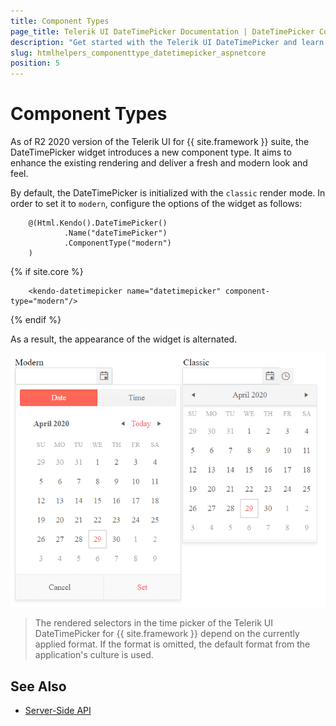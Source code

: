 ```yaml
---
title: Component Types
page_title: Telerik UI DateTimePicker Documentation | DateTimePicker Component Types | Telerik UI
description: "Get started with the Telerik UI DateTimePicker and learn how to enable the modern component type."
slug: htmlhelpers_componenttype_datetimepicker_aspnetcore
position: 5
---
```


# Component Types

As of R2 2020 version of the Telerik UI for {{ site.framework }} suite, the DateTimePicker widget introduces a new component type. It aims to enhance the existing rendering and deliver a fresh and modern look and feel. 

By default, the DateTimePicker is initialized with the `classic` render mode. In order to set it to `modern`, configure the options of the widget as follows:

```HtmlHelper
    @(Html.Kendo().DateTimePicker()
            .Name("dateTimePicker")
            .ComponentType("modern")
    )
```
{% if site.core %}
```TagHelper
    <kendo-datetimepicker name="datetimepicker" component-type="modern"/>
```
{% endif %}

As a result, the appearance of the widget is alternated. 

![Comparison between the component types](../../../images/modern-classic-datetimepicker.png)

> The rendered selectors in the time picker of the Telerik UI DateTimePicker for {{ site.framework }} depend on the currently applied format. If the format is omitted, the default format from the application's culture is used. 

## See Also

* [Server-Side API](/api/datetimepicker)
